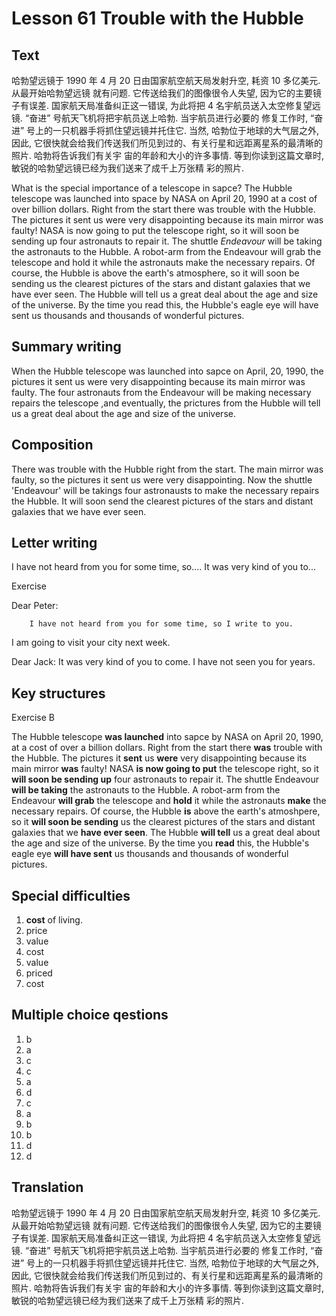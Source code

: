 # Lesson 61 Trouble with the Hubble

## Text

哈勃望远镜于 1990 年 4 月 20 日由国家航空航天局发射升空, 耗资 10 多亿美元. 从最开始哈勃望远镜
就有问题. 它传送给我们的图像很令人失望, 因为它的主要镜子有误差. 国家航天局准备纠正这一错误,
为此将把 4 名宇航员送入太空修复望远镜. “奋进” 号航天飞机将把宇航员送上哈勃. 当宇航员进行必要的
修复工作时, “奋进” 号上的一只机器手将抓住望远镜并托住它. 当然, 哈勃位于地球的大气层之外, 因此,
它很快就会给我们传送我们所见到过的、有关行星和远距离星系的最清晰的照片. 哈勃将告诉我们有关宇
宙的年龄和大小的许多事情. 等到你读到这篇文章时, 敏锐的哈勃望远镜已经为我们送来了成千上万张精
彩的照片.

What is the special importance of a telescope in sapce?
The Hubble telescope was launched into space by NASA on April 20, 1990 at a cost of over billion dollars.
Right from the start there was trouble with the Hubble.
The pictures it sent us were very disappointing because its main mirror was faulty!
NASA is now going to put the telescope right, so it will soon be sending up four astronauts to repair it.
The shuttle *Endeavour* will be taking the astronauts to the Hubble.
A robot-arm from the Endeavour will grab the telescope and hold it while the astronauts make the necessary repairs.
Of course, the Hubble is above the earth's atmosphere, so it will soon be sending us the clearest pictures of the stars and distant galaxies that we have ever seen.
The Hubble will tell us a great deal about the age and size of the universe.
By the time you read this, the Hubble's eagle eye will have sent us thousands and thousands of wonderful pictures.

## Summary writing

When the Hubble telescope was launched into sapce on April, 20, 1990, the pictures it sent us were very disappointing because its main mirror was faulty.
The four astronauts from the Endeavour will be making necessary repairs the telescope ,and eventually, the prictures from the Hubble will tell us a great deal about the age and size of the universe.

## Composition

There was trouble with the Hubble right from the start.
The main mirror was faulty, so the pictures it sent us were very disappointing.
Now the shuttle 'Endeavour' will be takings four astronausts to make the necessary repairs the Hubble.
It will soon send the clearest pictures  of the stars and distant galaxies that we have ever seen.

## Letter writing

I have not heard from you for some time, so....
It was very kind of you to...

Exercise

Dear Peter:

        I have not heard from you for some time, so I write to you.
I am going to visit your city next week.

Dear Jack:
        It was very kind of you to come.
I have not seen you for years.

## Key structures

Exercise B

The Hubble telescope **was launched** into sapce by NASA on April 20, 1990, at a cost of over a billion dollars. Right from the start there **was** trouble with the Hubble. The pictures it **sent** us **were** very disappointing because its main mirror **was** faulty! NASA  **is now going to  put** the telescope right, so it  **will soon be sending up** four astronauts to repair it. The shuttle Endeavour **will be taking** the astronauts to the Hubble. A robot-arm from the Endeavour **will grab** the telescope and **hold** it while the astronauts **make** the necessary repairs. Of course, the Hubble **is** above the earth's atmoshpere, so it  **will soon be sending** us the clearest pictures of the stars and distant galaxies that we **have ever seen**. The Hubble **will tell** us a great deal about the age and size of the universe. By the time you **read** this, the Hubble's eagle eye **will have sent** us thousands and thousands of wonderful pictures.

## Special difficulties

1. **cost** of living.
2. price
3. value
4. cost
5. value
6. priced
7. cost

## Multiple choice qestions

1. b
2. a
3. c
4. c
5. a
6. d
7. c
8. a
9. b
10. b
11. d
12. d

## Translation

哈勃望远镜于 1990 年 4 月 20 日由国家航空航天局发射升空, 耗资 10 多亿美元. 从最开始哈勃望远镜
就有问题. 它传送给我们的图像很令人失望, 因为它的主要镜子有误差. 国家航天局准备纠正这一错误,
为此将把 4 名宇航员送入太空修复望远镜. “奋进” 号航天飞机将把宇航员送上哈勃. 当宇航员进行必要的
修复工作时, “奋进” 号上的一只机器手将抓住望远镜并托住它. 当然, 哈勃位于地球的大气层之外, 因此,
它很快就会给我们传送我们所见到过的、有关行星和远距离星系的最清晰的照片. 哈勃将告诉我们有关宇
宙的年龄和大小的许多事情. 等到你读到这篇文章时, 敏锐的哈勃望远镜已经为我们送来了成千上万张精
彩的照片.